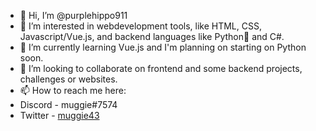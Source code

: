 - 👋 Hi, I’m @purplehippo911
- 👀 I’m interested in webdevelopment tools, like HTML, CSS, Javascript/Vue.js, and backend languages like Python🐍 and C#.
- 🌱 I’m currently learning Vue.js and I'm planning on starting on Python soon.
- 💞️ I’m looking to collaborate on frontend and some backend projects, challenges or websites.
- 📫 How to reach me here: 
- Discord - muggie#7574
- Twitter - [muggie43](https://twitter.com/muggie43)

<!---
purplehippo911/purplehippo911 is a ✨ special ✨ repository because its `README.md` (this file) appears on your GitHub profile.
You can click the Preview link to take a look at your changes.
--->
